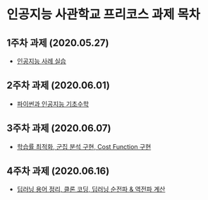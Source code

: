 # 인공지능 사관학교 프리코스 과제 목차

## 1주차 과제 (2020.05.27)
- [인공지능 사례 실습](https://github.com/fishoe/aischool/blob/master/1%EC%A3%BC%EC%B0%A8%20%EA%B3%BC%EC%A0%9C.ipynb)

## 2주차 과제 (2020.06.01)
- [파이썬과 인공지능 기초수학](https://github.com/fishoe/aischool/blob/master/2%EC%A3%BC%EC%B0%A8%EA%B3%BC%EC%A0%9C.ipynb)

## 3주차 과제 (2020.06.07)
- [학습률 최적화, 군집 분석 구현, Cost Function 구현](https://github.com/fishoe/aischool/blob/master/3%EC%A3%BC%EC%B0%A8_%EA%B3%BC%EC%A0%9C.ipynb)

## 4주차 과제 (2020.06.16)
- [딥러닝 용어 정리, 클론 코딩, 딥러닝 순전파 & 역전파 계산](https://github.com/fishoe/aischool/blob/master/4%EC%A3%BC%EC%B0%A8_%EA%B3%BC%EC%A0%9C.ipynb)
